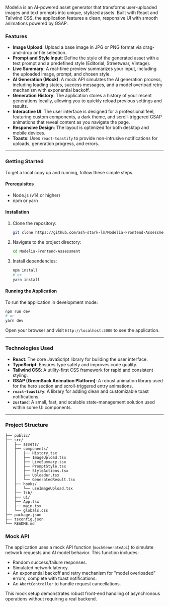 Modelia is an AI-powered asset generator that transforms user-uploaded images and text prompts into unique, stylized assets. Built with React and Tailwind CSS, the application features a clean, responsive UI with smooth animations powered by GSAP.

### Features

- **Image Upload**: Upload a base image in JPG or PNG format via drag-and-drop or file selection.
- **Prompt and Style Input**: Define the style of the generated asset with a text prompt and a predefined style (Editorial, Streetwear, Vintage).
- **Live Summary**: A real-time preview summarizes your input, including the uploaded image, prompt, and chosen style.
- **AI Generation (Mock)**: A mock API simulates the AI generation process, including loading states, success messages, and a model overload retry mechanism with exponential backoff.
- **Generation History**: The application stores a history of your recent generations locally, allowing you to quickly reload previous settings and results.
- **Interactive UI**: The user interface is designed for a professional feel, featuring custom components, a dark theme, and scroll-triggered GSAP animations that reveal content as you navigate the page.
- **Responsive Design**: The layout is optimized for both desktop and mobile devices.
- **Toasts**: Uses `react-toastify` to provide non-intrusive notifications for uploads, generation progress, and errors.

---

### Getting Started

To get a local copy up and running, follow these simple steps.

#### Prerequisites

- Node.js (v14 or higher)
- npm or yarn

#### Installation

1.  Clone the repository:
    ```bash
    git clone https://github.com/ash-stark-lm/Modelia-Frontend-Assessment.git
    ```
2.  Navigate to the project directory:
    ```bash
    cd Modelia-Frontend-Assessment
    ```
3.  Install dependencies:
    ```bash
    npm install
    # or
    yarn install
    ```

#### Running the Application

To run the application in development mode:

```bash
npm run dev
# or
yarn dev
```

Open your browser and visit `http://localhost:3000` to see the application.

---

### Technologies Used

- **React**: The core JavaScript library for building the user interface.
- **TypeScript**: Ensures type safety and improves code quality.
- **Tailwind CSS**: A utility-first CSS framework for rapid and consistent styling.
- **GSAP (GreenSock Animation Platform)**: A robust animation library used for the hero section and scroll-triggered entry animations.
- **`react-toastify`**: A library for adding clean and customizable toast notifications.
- **`zustand`**: A small, fast, and scalable state-management solution used within some UI components.

---

### Project Structure

```
├── public/
├── src/
│   ├── assets/
│   ├── components/
│   │   ├── History.tsx
│   │   ├── ImageUpload.tsx
│   │   ├── LiveSummary.tsx
│   │   ├── PromptStyle.tsx
│   │   ├── StyleActions.tsx
│   │   ├── Uploader.tsx
│   │   └── GeneratedResult.tsx
│   ├── hooks/
│   │   └── useImageUpload.tsx
│   ├── lib/
│   ├── ui/
│   ├── App.tsx
│   ├── main.tsx
│   └── globals.css
├── package.json
├── tsconfig.json
└── README.md
```

### Mock API

The application uses a mock API function (`mockGenerateApi`) to simulate network requests and AI model behavior. This function includes:

- Random success/failure responses.
- Simulated network latency.
- An exponential backoff and retry mechanism for "model overloaded" errors, complete with toast notifications.
- An `AbortController` to handle request cancellations.

This mock setup demonstrates robust front-end handling of asynchronous operations without requiring a real backend.

